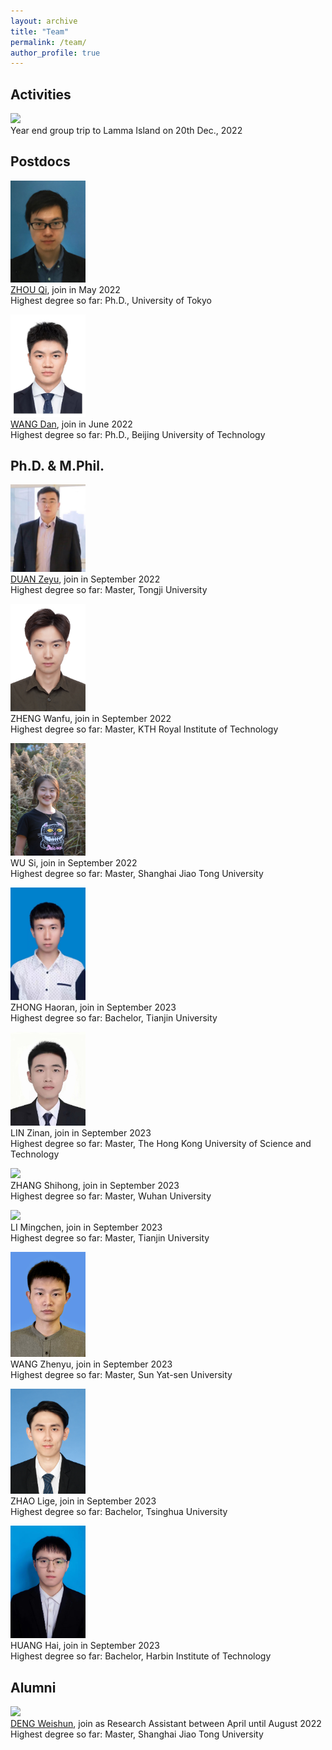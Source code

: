 ```yaml
---
layout: archive
title: "Team"
permalink: /team/
author_profile: true
---
```


## Activities
<img src="../images/team/Lamma2022.jpg" width="600"> <br/>Year end group trip to Lamma Island on 20th Dec., 2022


## Postdocs

<img src="../images/team/member/Qi.jpg" width="120"> <br/>[ZHOU Qi](https://kishuqizhou.github.io/), join in May 2022<br/>Highest degree so far: Ph.D., University of Tokyo

<img src="../images/team/member/Dan.jpg" width="120"> <br/>[WANG Dan](https://danwang9264.github.io/), join in June 2022<br/>Highest degree so far: Ph.D., Beijing University of Technology



## Ph.D. & M.Phil.

<img src="../images/team/member/Zeyu.jpg" width="120"> <br/>[DUAN Zeyu](https://zyduan-neptune.github.io/ZyDuan.github.io/), join in September 2022<br/>Highest degree so far: Master, Tongji University

<img src="../images/team/member/Wanfu.jpg" width="120"> <br/>ZHENG Wanfu, join in September 2022<br/>Highest degree so far: Master, KTH Royal Institute of Technology

<img src="../images/team/member/Si.jpg" width="120"> <br/>WU Si, join in September 2022<br/>Highest degree so far: Master, Shanghai Jiao Tong University

<img src="../images/team/member/Haoran Zhong.jpg" width="120"> <br/>ZHONG Haoran, join in September 2023<br/>Highest degree so far: Bachelor, Tianjin University

<img src="../images/team/member/Zinan LIN.jpg" width="120"> <br/>LIN Zinan, join in September 2023<br/>Highest degree so far: Master, The Hong Kong University of Science and Technology

<img src="../images/team/member/Shihong Zhang.jpg" width="120"> <br/>ZHANG Shihong, join in September 2023<br/>Highest degree so far: Master, Wuhan University

<img src="../images/team/member/Mingchen Li.jpg" width="120"> <br/>LI Mingchen, join in September 2023<br/>Highest degree so far: Master, Tianjin University

<img src="../images/team/member/Zhenyu Wang.jpg" width="120"> <br/>WANG Zhenyu, join in September 2023<br/>Highest degree so far: Master, Sun Yat-sen University

<img src="../images/team/member/Lige Zhao.jpg" width="120"> <br/>ZHAO Lige, join in September 2023<br/>Highest degree so far: Bachelor, Tsinghua University

<img src="../images/team/member/Hai Huang.jpg" width="120"> <br/>HUANG Hai, join in September 2023<br/>Highest degree so far: Bachelor, Harbin Institute of Technology


## Alumni

<img src="../images/team/Weishun.jpg" width="120"> <br/>[DENG Weishun](https://weishundeng.github.io/), join as Research Assistant between April until August 2022<br/>Highest degree so far: Master, Shanghai Jiao Tong University